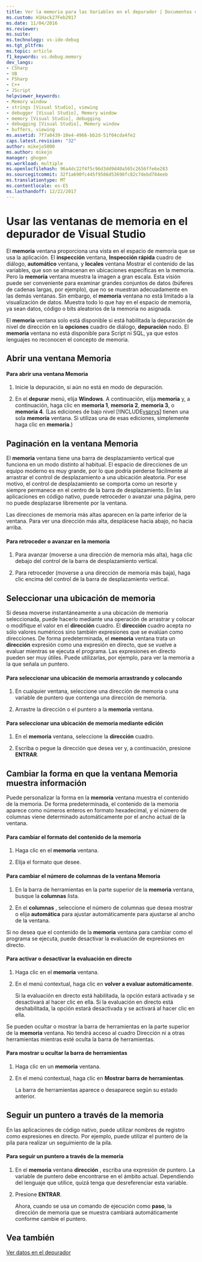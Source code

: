 ```yaml
---
title: Ver la memoria para las Variables en el depurador | Documentos de Microsoft
ms.custom: H1Hack27Feb2017
ms.date: 11/04/2016
ms.reviewer: 
ms.suite: 
ms.technology: vs-ide-debug
ms.tgt_pltfrm: 
ms.topic: article
f1_keywords: vs.debug.memory
dev_langs:
- CSharp
- VB
- FSharp
- C++
- JScript
helpviewer_keywords:
- Memory window
- strings [Visual Studio], viewing
- debugger [Visual Studio], Memory window
- memory [Visual Studio], debugging
- debugging [Visual Studio], Memory window
- buffers, viewing
ms.assetid: 7f7a0439-10e4-4966-bb2d-51f04cda4fe2
caps.latest.revision: "32"
author: mikejo5000
ms.author: mikejo
manager: ghogen
ms.workload: multiple
ms.openlocfilehash: 96a4dc22f4f5c96d3dd9d40a565c2656ffe6e283
ms.sourcegitcommit: 32f1a690fc445f9586d53698fc82c7debd784eeb
ms.translationtype: MT
ms.contentlocale: es-ES
ms.lasthandoff: 12/22/2017
---
```

# <a name="use-the-memory-windows-in-the-visual-studio-debugger"></a>Usar las ventanas de memoria en el depurador de Visual Studio
El **memoria** ventana proporciona una vista en el espacio de memoria que se usa la aplicación. El **inspección** ventana, **Inspección rápida** cuadro de diálogo, **automático** ventana, y **locales** ventana Mostrar el contenido de las variables, que son se almacenan en ubicaciones específicas en la memoria. Pero la **memoria** ventana muestra la imagen a gran escala. Esta visión puede ser conveniente para examinar grandes conjuntos de datos (búferes de cadenas largas, por ejemplo), que no se muestran adecuadamente en las demás ventanas. Sin embargo, el **memoria** ventana no está limitado a la visualización de datos. Muestra todo lo que hay en el espacio de memoria, ya sean datos, código o bits aleatorios de la memoria no asignada.  
  
 El **memoria** ventana solo está disponible si está habilitada la depuración de nivel de dirección en la **opciones** cuadro de diálogo, **depuración** nodo. El **memoria** ventana no está disponible para Script ni SQL, ya que estos lenguajes no reconocen el concepto de memoria.  
  
## <a name="opening-a-memory-window"></a>Abrir una ventana Memoria  
  
#### <a name="to-open-a-memory-window"></a>Para abrir una ventana Memoria  
  
1.  Inicie la depuración, si aún no está en modo de depuración.  
  
2.  En el **depurar** menú, elija **Windows**. A continuación, elija **memoria** y, a continuación, haga clic en **memoria 1**, **memoria 2**, **memoria 3**, o **memoria 4**. (Las ediciones de bajo nivel [!INCLUDE[vsprvs](../code-quality/includes/vsprvs_md.md)] tienen una sola **memoria** ventana. Si utilizas una de esas ediciones, simplemente haga clic en **memoria**.)  
  
## <a name="paging-in-the-memory-window"></a>Paginación en la ventana Memoria  
 El **memoria** ventana tiene una barra de desplazamiento vertical que funciona en un modo distinto al habitual. El espacio de direcciones de un equipo moderno es muy grande, por lo que podría perderse fácilmente al arrastrar el control de desplazamiento a una ubicación aleatoria. Por ese motivo, el control de desplazamiento se comporta como un resorte y siempre permanece en el centro de la barra de desplazamiento. En las aplicaciones en código nativo, puede retroceder o avanzar una página, pero no puede desplazarse libremente por la ventana.  
  
 Las direcciones de memoria más altas aparecen en la parte inferior de la ventana. Para ver una dirección más alta, desplácese hacia abajo, no hacia arriba.  
  
#### <a name="to-page-up-or-down-in-memory"></a>Para retroceder o avanzar en la memoria  
  
1.  Para avanzar (moverse a una dirección de memoria más alta), haga clic debajo del control de la barra de desplazamiento vertical.  
  
2.  Para retroceder (moverse a una dirección de memoria más baja), haga clic encima del control de la barra de desplazamiento vertical.  
  
## <a name="selecting-a-memory-location"></a>Seleccionar una ubicación de memoria  
 Si desea moverse instantáneamente a una ubicación de memoria seleccionada, puede hacerlo mediante una operación de arrastrar y colocar o modifique el valor en el **dirección** cuadro. El **dirección** cuadro acepta no sólo valores numéricos sino también expresiones que se evalúan como direcciones. De forma predeterminada, el **memoria** ventana trata un **dirección** expresión como una expresión en directo, que se vuelve a evaluar mientras se ejecuta el programa. Las expresiones en directo pueden ser muy útiles. Puede utilizarlas, por ejemplo, para ver la memoria a la que señala un puntero.  
  
#### <a name="to-select-a-memory-location-by-dragging-and-dropping"></a>Para seleccionar una ubicación de memoria arrastrando y colocando  
  
1.  En cualquier ventana, seleccione una dirección de memoria o una variable de puntero que contenga una dirección de memoria.  
  
2.  Arrastre la dirección o el puntero a la **memoria** ventana.  
  
#### <a name="to-select-a-memory-location-by-editing"></a>Para seleccionar una ubicación de memoria mediante edición  
  
1.  En el **memoria** ventana, seleccione la **dirección** cuadro.  
  
2.  Escriba o pegue la dirección que desea ver y, a continuación, presione **ENTRAR**.  
  
## <a name="changing-the-way-the-memory-window-displays-information"></a>Cambiar la forma en que la ventana Memoria muestra información  
 Puede personalizar la forma en la **memoria** ventana muestra el contenido de la memoria. De forma predeterminada, el contenido de la memoria aparece como números enteros en formato hexadecimal, y el número de columnas viene determinado automáticamente por el ancho actual de la ventana.  
  
#### <a name="to-change-the-format-of-the-memory-contents"></a>Para cambiar el formato del contenido de la memoria  
  
1.  Haga clic en el **memoria** ventana.  
  
2.  Elija el formato que desee.  
  
#### <a name="to-change-the-number-of-columns-in-the-memory-window"></a>Para cambiar el número de columnas de la ventana Memoria  
  
1.  En la barra de herramientas en la parte superior de la **memoria** ventana, busque la **columnas** lista.  
  
2.  En el **columnas** , seleccione el número de columnas que desea mostrar o elija **automática** para ajustar automáticamente para ajustarse al ancho de la ventana.  
  
 Si no desea que el contenido de la **memoria** ventana para cambiar como el programa se ejecuta, puede desactivar la evaluación de expresiones en directo.  
  
#### <a name="to-toggle-live-evaluation"></a>Para activar o desactivar la evaluación en directo  
  
1.  Haga clic en el **memoria** ventana.  
  
2.  En el menú contextual, haga clic en **volver a evaluar automáticamente**.  
  
     Si la evaluación en directo está habilitada, la opción estará activada y se desactivará al hacer clic en ella. Si la evaluación en directo está deshabilitada, la opción estará desactivada y se activará al hacer clic en ella.  
  
 Se pueden ocultar o mostrar la barra de herramientas en la parte superior de la **memoria** ventana. No tendrá acceso al cuadro Dirección ni a otras herramientas mientras esté oculta la barra de herramientas.  
  
#### <a name="to-toggle-the-toolbar"></a>Para mostrar u ocultar la barra de herramientas  
  
1.  Haga clic en un **memoria** ventana.  
  
2.  En el menú contextual, haga clic en **Mostrar barra de herramientas**.  
  
     La barra de herramientas aparece o desaparece según su estado anterior.  
  
## <a name="following-a-pointer-through-memory"></a>Seguir un puntero a través de la memoria  
 En las aplicaciones de código nativo, puede utilizar nombres de registro como expresiones en directo. Por ejemplo, puede utilizar el puntero de la pila para realizar un seguimiento de la pila.  
  
#### <a name="to-follow-a-pointer-through-memory"></a>Para seguir un puntero a través de la memoria  
  
1.  En el **memoria** ventana **dirección** , escriba una expresión de puntero. La variable de puntero debe encontrarse en el ámbito actual. Dependiendo del lenguaje que utilice, quizá tenga que desreferenciar esta variable.  
  
2.  Presione **ENTRAR**.  
  
     Ahora, cuando se usa un comando de ejecución como **paso**, la dirección de memoria que se muestra cambiará automáticamente conforme cambie el puntero.  
  
## <a name="see-also"></a>Vea también  
 [Ver datos en el depurador](../debugger/viewing-data-in-the-debugger.md)